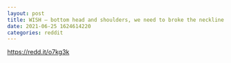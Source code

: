 ```yaml
--- 
layout: post 
title: WISH — bottom head and shoulders, we need to broke the neckline (Yellow Line) , then we could fly imho. Push push push . Not a financial advise. 
date: 2021-06-25 1624614220 
categories: reddit 
--- 
```

https://redd.it/o7kg3k